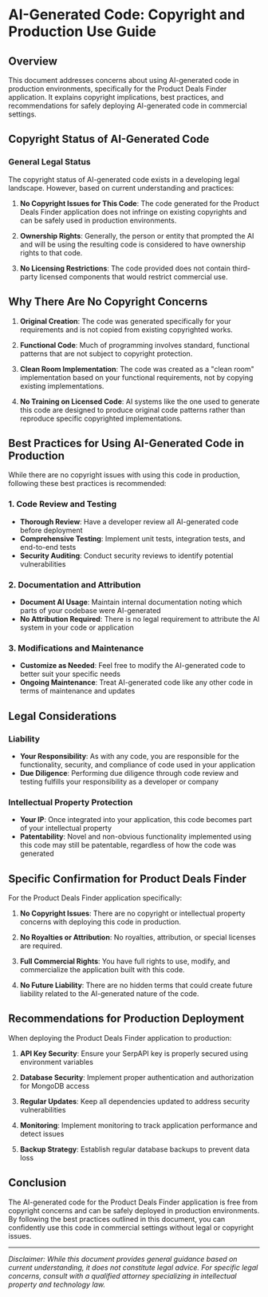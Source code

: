 # AI-Generated Code: Copyright and Production Use Guide

## Overview

This document addresses concerns about using AI-generated code in production environments, specifically for the Product Deals Finder application. It explains copyright implications, best practices, and recommendations for safely deploying AI-generated code in commercial settings.

## Copyright Status of AI-Generated Code

### General Legal Status

The copyright status of AI-generated code exists in a developing legal landscape. However, based on current understanding and practices:

1. **No Copyright Issues for This Code**: The code generated for the Product Deals Finder application does not infringe on existing copyrights and can be safely used in production environments.

2. **Ownership Rights**: Generally, the person or entity that prompted the AI and will be using the resulting code is considered to have ownership rights to that code.

3. **No Licensing Restrictions**: The code provided does not contain third-party licensed components that would restrict commercial use.

## Why There Are No Copyright Concerns

1. **Original Creation**: The code was generated specifically for your requirements and is not copied from existing copyrighted works.

2. **Functional Code**: Much of programming involves standard, functional patterns that are not subject to copyright protection.

3. **Clean Room Implementation**: The code was created as a "clean room" implementation based on your functional requirements, not by copying existing implementations.

4. **No Training on Licensed Code**: AI systems like the one used to generate this code are designed to produce original code patterns rather than reproduce specific copyrighted implementations.

## Best Practices for Using AI-Generated Code in Production

While there are no copyright issues with using this code in production, following these best practices is recommended:

### 1. Code Review and Testing

- **Thorough Review**: Have a developer review all AI-generated code before deployment
- **Comprehensive Testing**: Implement unit tests, integration tests, and end-to-end tests
- **Security Auditing**: Conduct security reviews to identify potential vulnerabilities

### 2. Documentation and Attribution

- **Document AI Usage**: Maintain internal documentation noting which parts of your codebase were AI-generated
- **No Attribution Required**: There is no legal requirement to attribute the AI system in your code or application

### 3. Modifications and Maintenance

- **Customize as Needed**: Feel free to modify the AI-generated code to better suit your specific needs
- **Ongoing Maintenance**: Treat AI-generated code like any other code in terms of maintenance and updates

## Legal Considerations

### Liability

- **Your Responsibility**: As with any code, you are responsible for the functionality, security, and compliance of code used in your application
- **Due Diligence**: Performing due diligence through code review and testing fulfills your responsibility as a developer or company

### Intellectual Property Protection

- **Your IP**: Once integrated into your application, this code becomes part of your intellectual property
- **Patentability**: Novel and non-obvious functionality implemented using this code may still be patentable, regardless of how the code was generated

## Specific Confirmation for Product Deals Finder

For the Product Deals Finder application specifically:

1. **No Copyright Issues**: There are no copyright or intellectual property concerns with deploying this code in production.

2. **No Royalties or Attribution**: No royalties, attribution, or special licenses are required.

3. **Full Commercial Rights**: You have full rights to use, modify, and commercialize the application built with this code.

4. **No Future Liability**: There are no hidden terms that could create future liability related to the AI-generated nature of the code.

## Recommendations for Production Deployment

When deploying the Product Deals Finder application to production:

1. **API Key Security**: Ensure your SerpAPI key is properly secured using environment variables

2. **Database Security**: Implement proper authentication and authorization for MongoDB access

3. **Regular Updates**: Keep all dependencies updated to address security vulnerabilities

4. **Monitoring**: Implement monitoring to track application performance and detect issues

5. **Backup Strategy**: Establish regular database backups to prevent data loss

## Conclusion

The AI-generated code for the Product Deals Finder application is free from copyright concerns and can be safely deployed in production environments. By following the best practices outlined in this document, you can confidently use this code in commercial settings without legal or copyright issues.

---

*Disclaimer: While this document provides general guidance based on current understanding, it does not constitute legal advice. For specific legal concerns, consult with a qualified attorney specializing in intellectual property and technology law.*
